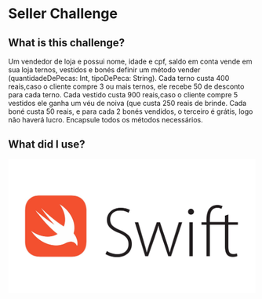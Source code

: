 # Seller Challenge

## What is this challenge?

Um vendedor de loja e possui nome, idade e cpf, saldo em conta vende em sua loja ternos, vestidos e bonés
definir um método vender (quantidadeDePecas: Int, tipoDePeca: String).
Cada terno custa 400 reais,caso o cliente compre 3 ou mais ternos, ele recebe 50 de desconto para cada terno.
Cada vestido custa 900 reais,caso o cliente compre 5 vestidos ele ganha um véu de noiva (que custa 250 reais de brinde.
Cada boné custa 50 reais, e para cada 2 bonés vendidos, o terceiro é grátis, logo não haverá lucro.
Encapsule todos os métodos necessários.

## What did I use?

![Swift](https://github.com/PaoloProdossimoLopes/digitalHouseProjects/blob/master/sellerChallenge/images/swiftLogo.jpeg)
